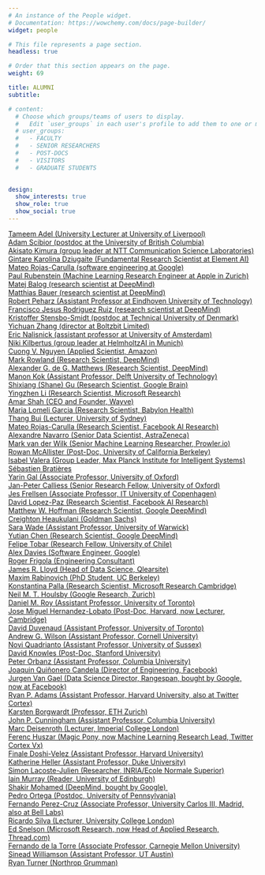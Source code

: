 ```yaml
---
# An instance of the People widget.
# Documentation: https://wowchemy.com/docs/page-builder/
widget: people

# This file represents a page section.
headless: true

# Order that this section appears on the page.
weight: 69

title: ALUMNI 
subtitle:

# content: 
  # Choose which groups/teams of users to display.
  #   Edit `user_groups` in each user's profile to add them to one or more of these groups.
  # user_groups:
  #   - FACULTY
  #   - SENIOR RESEARCHERS
  #   - POST-DOCS
  #   - VISITORS
  #   - GRADUATE STUDENTS

   
design:
  show_interests: true
  show_role: true
  show_social: true
---
```


<p>
  <a href="https://tameemadel.wordpress.com/"> 
    Tameem Adel (University Lecturer at University of Liverpool)</a><br>
  <a href="https://www.cs.ubc.ca/~ascibior/">
     Adam Scibior (postdoc at the University of British Columbia)</a><br>
  <a href="https://akisatok.github.io/"> 
    Akisato Kimura (group leader at NTT Communication Science Laboratories)
  </a><br><a href="https://gkdz.org/">
    Gintare Karolina Dziugaite (Fundamental Research Scientist at Element AI)
  </a><br>
  <a href="https://scholar.google.ch/citations?user=ZRjM4EgAAAAJ&amp;hl=en">
    Mateo Rojas-Carulla (software engineering at Google)
  </a><br>
  <a href="http://paulrubenstein.co.uk/">
    Paul Rubenstein (Machine Learning Research Engineer at Apple in Zurich)
  </a><br>
  <a href="http://matejbalog.eu">
    Matej Balog (research scientist at DeepMind)
  </a><br>
  <a href="https://scholar.google.co.uk/citations?user=lWDq-ygAAAAJ&amp;hl=en">
    Matthias Bauer (research scientist at DeepMind)
  </a><br>
  <a href="https://rpeharz.wordpress.com/">
    Robert Peharz (Assistant Professor at Eindhoven University of Technology)
  </a><br>
  <a href="https://franrruiz.github.io/">
    Francisco Jesus Rodriguez Ruiz (research scientist at DeepMind)
  </a><br>
  <a href="https://prior.info">
    Kristoffer Stensbo-Smidt (postdoc at Technical University of Denmark)
  </a><br>
  <a href="https://yichuan-zhang.github.io/">
    Yichuan Zhang (director at Boltzbit Limited)
  </a><br>
  <a href="https://enalisnick.github.io">
    Eric Nalisnick (assistant professor at University of Amsterdam)
  </a><br>
  <a href="https://sites.google.com/view/nikikilbertus">
    Niki Kilbertus (group leader at HelmholtzAI in Munich)
  </a><br>
  <a href="https://sites.google.com/site/nvcuong92/">
    Cuong V. Nguyen (Applied Scientist, Amazon)
  </a><br>
  <a href="https://sites.google.com/corp/view/markrowland">
   Mark Rowland (Research Scientist, DeepMind)
  </a><br>
  <a href="https://scholar.google.co.uk/citations?user=3OFgQKcAAAAJ&amp;hl=en">
    Alexander G. de G. Matthews (Research Scientist, DeepMind)
  </a><br>
  <a href="https://sites.google.com/site/manonkok2/home">
    Manon Kok (Assistant Professor, Delft University of Technology)
  </a><br>
  <a href="http://sg717.user.srcf.net/">
    Shixiang (Shane) Gu (Research Scientist, Google Brain)
  </a><br>
  <a href="http://yingzhenli.net/home/en/">Yingzhen Li (Research Scientist, Microsoft Research)</a><br><a href="https://wayve.ai/">Amar Shah (CEO and Founder, Wayve)</a><br><a href="https://mlomeli1.github.io/">Maria Lomeli Garcia (Research Scientist, Babylon Health)</a><br><a href="http://sydney.edu.au/business/staff/thang.bui">Thang Bui (Lecturer, University of Sydney)</a><br><a href="https://uk.linkedin.com/in/mateor">Mateo Rojas-Carulla (Research Scientist, Facebook AI Research)</a><br><a href="https://uk.linkedin.com/in/alexandre-navarro-70687b20">Alexandre Navarro (Senior Data Scientist, AstraZeneca)</a><br><a href="https://www.linkedin.com/in/markvdw/">Mark van der Wilk (Senior Machine Learning Researcher, Prowler.io)</a><br><a href="https://people.eecs.berkeley.edu/~rmcallister/">Rowan McAllister (Post-Doc, University of California Berkeley)</a><br><a href="https://ivaleram.github.io/">Isabel Valera (Group Leader, Max Planck Institute for Intelligent Systems)</a><br><a href="https://www.linkedin.com/in/sebastien-bratieres/">Sébastien Bratières</a><br><a href="http://mlg.eng.cam.ac.uk/yarin/">Yarin Gal (Associate Professor, University of Oxford)</a><br><a href="http://www.robots.ox.ac.uk/~jan/">Jan-Peter Calliess (Senior Research Fellow, University of Oxford)</a><br><a href="http://frellsen.org/">Jes Frellsen (Associate Professor, IT University of Copenhagen)</a><br><a href="http://lopezpaz.org/">David Lopez-Paz (Research Scientist, Facebook AI Research)</a><br><a href="http://mlg.eng.cam.ac.uk/hoffmanm/">Matthew W. Hoffman (Research Scientist, Google DeepMind)</a><br><a href="http://heaukulani.org/">Creighton Heaukulani (Goldman Sachs)</a><br><a href="http://www2.warwick.ac.uk/fac/sci/statistics/staff/academic-research/wade">Sara Wade (Assistant Professor, University of Warwick)</a><br><a href="http://yutianchen.com/">Yutian Chen (Research Scientist, Google DeepMind)</a><br><a href="http://www.cmm.uchile.cl/?cmm_people=felipe-tobar">Felipe Tobar (Research Fellow, University of Chile)</a><br><a href="http://www.alexdavies.net/">Alex Davies (Software Engineer, Google)</a><br><a href="http://www.rogerfrigola.com/">Roger Frigola (Engineering Consultant)</a><br><a href="http://jamesrobertlloyd.com/">James R. Lloyd (Head of Data Science, Qlearsite)</a><br><a href="http://www.eecs.berkeley.edu/~rabinovich/">Maxim Rabinovich (PhD Student, UC Berkeley)</a><br><a href="http://mlg.eng.cam.ac.uk/konstantina/">Konstantina Palla (Research Scientist, Microsoft Research Cambridge)</a><br><a href="https://scholar.google.com/citations?user=sm1-TZMAAAAJ&amp;hl=en">Neil M. T. Houlsby (Google Research, Zurich)</a><br><a href="http://danroy.org/">Daniel M. Roy (Assistant Professor, University of Toronto)</a><br><a href="http://jmhl.org/">Jose Miguel Hernandez-Lobato (Post-Doc, Harvard, now Lecturer, Cambridge)</a><br><a href="http://www.cs.toronto.edu/~duvenaud/">David Duvenaud (Assistant Professor, University of Toronto)</a><br><a href="https://people.orie.cornell.edu/andrew/">Andrew G. Wilson (Assistant Professor, Cornell University)</a><br><a href="http://mlg.eng.cam.ac.uk/~nquadrianto/">Novi Quadrianto (Assistant Professor, University of Sussex)</a><br><a href="http://cs.stanford.edu/~davidknowles/">David Knowles (Post-Doc, Stanford University)</a><br><a href="http://stat.columbia.edu/~porbanz/">Peter Orbanz (Assistant Professor, Columbia University)</a><br><a href="http://quinonero.net/">Joaquin Quiñonero Candela (Director of Engineering, Facebook)</a><br><a href="http://research.microsoft.com/en-us/people/jvangael/">Jurgen Van Gael (Data Science Director, Rangespan, bought by Google, now at Facebook)</a><br><a href="http://people.seas.harvard.edu/~rpa/">Ryan P. Adams (Assistant Professor, Harvard University, also at Twitter Cortex)</a><br><a href="http://webdav.tuebingen.mpg.de/u/karsten/group/index.html?page=employee&amp;employee=Karsten">Karsten Borgwardt (Professor, ETH Zurich)</a><br><a href="http://mlg.eng.cam.ac.uk/john/">John P. Cunningham (Assistant Professor, Columbia University)</a><br><a href="http://wp.doc.ic.ac.uk/sml/person/marc-deisenroth/">Marc Deisenroth (Lecturer, Imperial College London)</a><br><a href="http://www.inference.vc/about/">Ferenc Huszar (Magic Pony, now Machine Learning Research Lead, Twitter Cortex Vx)</a><br><a href="http://people.csail.mit.edu/finale/new-wiki/doku.php?id=start">Finale Doshi-Velez (Assistant Professor, Harvard University)</a><br><a href="http://www2.stat.duke.edu/~kheller/">Katherine Heller (Assistant Professor, Duke University)</a><br><a href="http://www.di.ens.fr/~slacoste/">Simon Lacoste-Julien (Researcher, INRIA/Ecole Normale Superior)</a><br><a href="http://homepages.inf.ed.ac.uk/imurray2/">Iain Murray (Reader, University of Edinburgh)</a><br><a href="http://www.cs.ubc.ca/~shakirm/">Shakir Mohamed (DeepMind, bought by Google)&nbsp;</a><br><a href="http://www.adaptiveagents.org/user/peortega/home">Pedro Ortega (Postdoc, University of Pennsylvania)</a><br><a href="http://www.tsc.uc3m.es/~fernando/  ">Fernando Perez-Cruz (Associate Professor, University Carlos III, Madrid, also at Bell Labs)</a><br><a href="http://www.homepages.ucl.ac.uk/~ucgtrbd/">Ricardo Silva (Lecturer, University College London)</a><br><a href="https://uk.linkedin.com/in/edward-snelson-a595ab9">Ed Snelson (Microsoft Research, now Head of Applied Research, Thread.com)</a><a><br></a><a href="http://www.cs.cmu.edu/~ftorre/  ">Fernando de la Torre (Associate Professor, Carnegie Mellon University)</a><a><br></a><a href="http://mlg.eng.cam.ac.uk/sinead/">Sinead Williamson (Assistant Professor, UT Austin)</a><a><br></a><a href="http://mlg.eng.cam.ac.uk/rdturner/">Ryan Turner (Northrop Grumman)</a></p>
